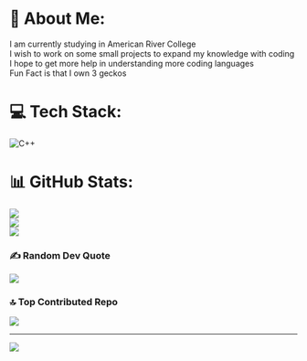 # 💫 About Me:
I am currently studying in American River College<br>I wish to work on some small projects to expand my knowledge with coding<br>I hope to get more help in understanding more coding languages <br>Fun Fact is that I own 3 geckos 


# 💻 Tech Stack:
![C++](https://img.shields.io/badge/c++-%2300599C.svg?style=for-the-badge&logo=c%2B%2B&logoColor=white)
# 📊 GitHub Stats:
![](https://github-readme-stats.vercel.app/api?username=Fern-the-ghost&theme=dark&hide_border=false&include_all_commits=false&count_private=false)<br/>
![](https://nirzak-streak-stats.vercel.app/?user=Fern-the-ghost&theme=dark&hide_border=false)<br/>
![](https://github-readme-stats.vercel.app/api/top-langs/?username=Fern-the-ghost&theme=dark&hide_border=false&include_all_commits=false&count_private=false&layout=compact)

### ✍️ Random Dev Quote
![](https://quotes-github-readme.vercel.app/api?type=horizontal&theme=radical)

### 🔝 Top Contributed Repo
![](https://github-contributor-stats.vercel.app/api?username=Fern-the-ghost&limit=5&theme=material-palenight&combine_all_yearly_contributions=true)

---
[![](https://visitcount.itsvg.in/api?id=Fern-the-ghost&icon=6&color=4)](https://visitcount.itsvg.in)

<!-- Proudly created with GPRM ( https://gprm.itsvg.in ) -->
